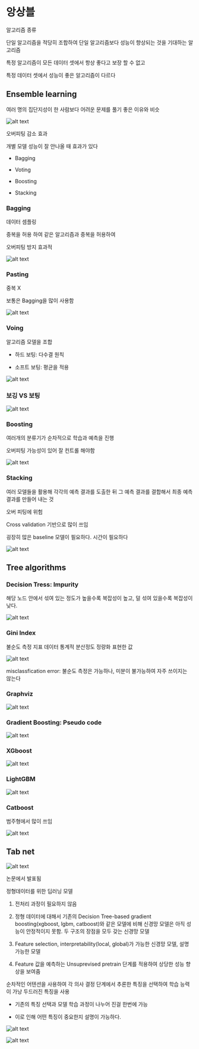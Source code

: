 # 앙상블

알고리즘 종류

단일 알고리즘을 적당히 조합하여 단일 알고리즘보다 성능이 향상되는 것을 기대하는 알고리즘 

특정 알고리즘이 모든 데이터 셋에서 항상 좋다고 보장 할 수 없고

특정 데이터 셋에서 성능이 좋은 알고리즘이 다르다

## Ensemble learning

여러 명의 집단지성이 한 사람보다 어려운 문제를 풀기 좋은 이유와 비슷

![alt text](./image-11.png)

오버피팅 감소 효과

개별 모델 성능이 잘 안나올 때 효과가 있다


- Bagging

- Voting

- Boosting

- Stacking

### Bagging

데이터 셈플링

중복을 허용 하여 같은 알고리즘과 중복을 허용하여

오버피팅 방지 효과적

![alt text](./image-12.png)

### Pasting

중복 X

보통은 Bagging을 많이 사용함

![alt text](./image-13.png)

### Voing

알고리즘 모델을 조합


- 하드 보팅: 다수결 원칙

- 소프트 보팅: 평균을 적용

![alt text](./image-14.png)


### 보깅 VS 보팅

![alt text](./image-15.png)

### Boosting

여러개의 분류기가 순차적으로 학습과 예측을 진행

오버피팅 가능성이 있어 잘 컨트롤 해야함

![alt text](./image-16.png)

### Stacking

여러 모델들을 활용해 각각의 예측 결과를 도출한 뒤 그 예측 결과를 결합해서 최종 예측 결과를 만들어 내는 것

오버 피팅에 위험

Cross validation 기반으로 많이 쓰임

굉장히 많은 baseline 모델이 필요하다. 시간이 필요하다

![alt text](./image-17.png)

## Tree algorithms

### Decision Tress: Impurity

해당 노드 안에서 섞여 있는 정도가 높을수록 복잡성이 높고, 덜 섞여 있을수록 복잡성이 낮다.

![alt text](./image-18.png)

### Gini Index

불순도 측정 지표 데이터 통계적 분산정도 정량화 표현한 값

![alt text](./image-19.png)

misclassfication error: 불순도 측정은 가능하나, 미분이 불가능하여 자주 쓰이지는 않는다

### Graphviz

![alt text](./image-20.png)


### Gradient Boosting: Pseudo code

![alt text](./image-21.png)

### XGboost

![alt text](./image-22.png)

### LightGBM

![alt text](./image-23.png)

### Catboost

범주형에서 많이 쓰임

![alt text](./image-24.png)

## Tab net

![alt text](./image-25.png)

논문에서 발표됨

정형데이터를 위한 딥러닝 모델

1. 전처리 과정이 필요하지 않음

2. 정형 데이터에 대해서 기존의 Decision Tree-based gradient boosting(xgboost, lgbm, catboost)와 같은 모델에 비해 신경망 모델은 아직 성능이 안정적이지 못함. 두 구조의 장점을 모두 갖는 신경망 모델

3. Feature selection, interpretability(local, global)가 가능한 신경망 모델, 설명가능한 모델

4. Feature 값을 예측하는 Unsuprevised pretrain 단계를 적용하여 상당한 성능 향상을 보여줌

순차적인 어텐션을 사용하여 각 의사 결정 단계에서 추론한 특징을 선택하여 학습 능력이 가낭 두드러진 특징을 사용

- 기존의 특징 선택과 모델 학습 과정이 나누어 진걸 한번에 가능

- 이로 인해 어떤 특징이 중요한지 설명이 가능하다.

![alt text](./image-26.png)

![alt text](/.image-27.png)